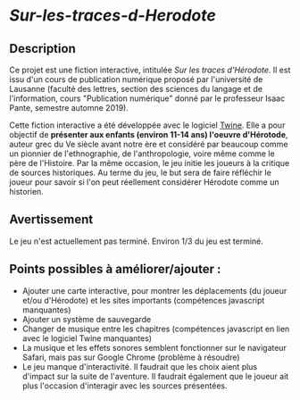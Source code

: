 # *Sur-les-traces-d-Herodote*
## Description
Ce projet est une fiction interactive, intitulée *Sur les traces d'Hérodote*. Il est issu d'un cours de publication numérique proposé par l'université de Lausanne (faculté des lettres, section des sciences du langage et de l'information, cours "Publication numérique" donné par le professeur Isaac Pante, semestre automne 2019). 

Cette fiction interactive a été développée avec le logiciel [Twine](https://twinery.org). Elle a pour objectif de **présenter aux enfants (environ 11-14 ans) l'oeuvre d'Hérotode**, auteur grec du Ve siècle avant notre ère et considéré par beaucoup comme un pionnier de l'ethnographie, de l'anthropologie, voire même comme le père de l'Histoire. Par la même occasion, le jeu initie les joueurs à la critique de sources historiques. Au terme du jeu, le but sera de faire réfléchir le joueur pour savoir si l'on peut réellement considérer Hérodote comme un historien. 

## Avertissement
Le jeu n'est actuellement pas terminé. Environ 1/3 du jeu est terminé.

## Points possibles à améliorer/ajouter :
* Ajouter une carte interactive, pour montrer les déplacements (du joueur et/ou d'Hérodote) et les sites importants (compétences javascript manquantes)
* Ajouter un système de sauvegarde
* Changer de musique entre les chapitres (compétences javascript en lien avec le logiciel Twine manquantes)
* La musique et les effets sonores semblent fonctionner sur le navigateur Safari, mais pas sur Google Chrome (problème à résoudre)
* Le jeu manque d'interactivité. Il faudrait que les choix aient plus d'impact sur la suite de l'aventure. Il faudrait également que le joueur ait plus l'occasion d'interagir avec les sources présentées.
